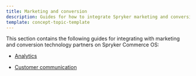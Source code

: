 ```yaml
---
title: Marketing and conversion
description: Guides for how to integrate Spryker marketing and conversion technology partners
template: concept-topic-template
---
```


This section contains the following guides for integrating with marketing and conversion technology partners on Spryker Commerce OS:  

* [Analytics](/docs/scos/dev/technology-partner-guides/202204.0/marketing-and-conversion/analytics/fact-finder/installing-and-configuring-the-fact-finder-ng-api.html)

* [Customer communication](/docs/scos/dev/technology-partner-guides/202204.0/marketing-and-conversion/customer-communication/episerver/integrating-episerver.html)
